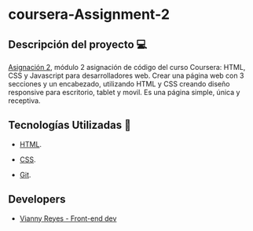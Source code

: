 # coursera-Assignment-2

## Descripción del proyecto 💻

[Asignación 2](https://revaldivieso.github.io/coursera-Assignment-2/), módulo 2 asignación de código del curso Coursera: HTML, CSS y Javascript para desarrolladores web.
Crear una página web con 3 secciones y un encabezado, utilizando HTML y CSS creando diseño responsive para escritorio, tablet y movil. Es una página simple, única y receptiva.

## Tecnologías Utilizadas 👾

- [HTML](https://developer.mozilla.org/es/docs/Web/HTML).

- [CSS](https://developer.mozilla.org/es/docs/Web/CSS).

- [Git](https://git-scm.com/).

## Developers

- [Vianny Reyes - Front-end dev](https://github.com/revaldivieso)
